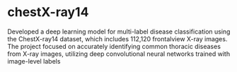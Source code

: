 # chestX-ray14
Developed a deep learning model for multi-label disease classification using the ChestX-ray14 dataset, which includes 112,120 frontalview X-ray images. The project focused on accurately identifying common thoracic diseases from X-ray images, utilizing deep convolutional neural networks trained with image-level labels
